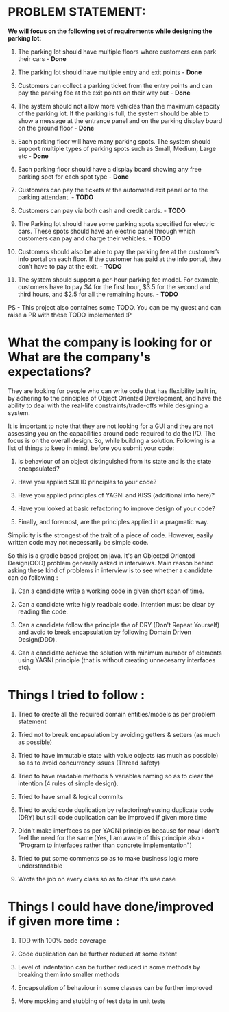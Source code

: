 # PROBLEM STATEMENT:

**We will focus on the following set of requirements while designing the parking lot:**

1. The parking lot should have multiple floors where customers can park their cars - **Done**

2. The parking lot should have multiple entry and exit points - **Done**

3. Customers can collect a parking ticket from the entry points and can pay the parking fee at the exit points on their way out - **Done**

4. The system should not allow more vehicles than the maximum capacity of the parking lot. If the parking is full, the system should be able to show a message at the entrance panel and on the parking display board on the ground floor - **Done**

5. Each parking floor will have many parking spots. The system should support multiple types of parking spots such as Small, Medium, Large etc - **Done**

6. Each parking floor should have a display board showing any free parking spot for each spot type - **Done**

7. Customers can pay the tickets at the automated exit panel or to the parking attendant. - **TODO**

8. Customers can pay via both cash and credit cards. - **TODO**

9. The Parking lot should have some parking spots specified for electric cars. These spots should have an electric panel through which customers can pay and charge their vehicles. - **TODO**

10. Customers should also be able to pay the parking fee at the customer’s info portal on each floor. If the customer has paid at the info portal, they don’t have to pay at the exit. - **TODO**

11. The system should support a per-hour parking fee model. For example, customers have to pay $4 for the first hour, $3.5 for the second and third hours, and $2.5 for all the remaining hours. - **TODO**

PS - This project also containes some TODO. You can be my guest and can raise a PR with these TODO implemented :P

# What the company is looking for or What are the company's expectations?

They are looking for people who can write code that has flexibility built in, by
adhering to the principles of Object Oriented Development, and have the ability to
deal with the real-life constraints/trade-offs while designing a system.

It is important to note that they are not looking for a GUI and they are not assessing
you on the capabilities around code required to do the I/O. The focus is on the
overall design. So, while building a solution.
Following is a list of things to keep in mind, before you submit your code:

1. Is behaviour of an object distinguished from its state and is the state
encapsulated?
   
2. Have you applied SOLID principles to your code?
   
3. Have you applied principles of YAGNI and KISS (additional info here)?
   
4. Have you looked at basic refactoring to improve design of your code?
   
5. Finally, and foremost, are the principles applied in a pragmatic way.

Simplicity is the strongest of the trait of a piece of code. However, easily
written code may not necessarily be simple code.

So this is a gradle based project on java. It's an Objected Oriented Design(OOD) problem generally asked in interviews. Main reason behind asking these kind of problems in interview is to see whether a candidate can do following :

1. Can a candidate write a working code in given short span of time.

2. Can a candidate write higly readbale code. Intention must be clear by reading the code.

3. Can a candidate follow the principle the of DRY (Don't Repeat Yourself) and avoid to break encapsulation by following Domain Driven Design(DDD).

4. Can a candidate achieve the solution with minimum number of elements using YAGNI principle (that is without creating unnecesarry interfaces etc).


# Things I tried to follow :

1. Tried to create all the required domain entities/models as per problem statement

2. Tried not to break encapsulation by avoiding getters & setters (as much as possible)

3. Tried to have immutable state with value objects (as much as possible) so as to avoid 
concurrency issues (Thread safety)

4. Tried to have readable methods & variables naming so as to clear the intention 
(4 rules of simple design).
 
5. Tried to have small & logical commits

6. Tried to avoid code duplication by refactoring/reusing duplicate code (DRY) 
but still code duplication can be improved if given more time

7. Didn't make interfaces as per YAGNI principles because for now I don't feel 
the need for the same (Yes, I am aware of this principle also - "Program to interfaces rather 
than concrete implementation")

8. Tried to put some comments so as to make business logic more understandable

9. Wrote the job on every class so as to clear it's use case


# Things I could have done/improved if given more time :

1. TDD with 100% code coverage

2. Code duplication can be further reduced at some extent

3. Level of indentation can be further reduced in some methods by breaking them into smaller methods

4. Encapsulation of behaviour in some classes can be further improved

5. More mocking and stubbing of test data in unit tests
